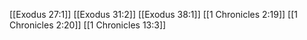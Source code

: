 [[Exodus 27:1]]
[[Exodus 31:2]]
[[Exodus 38:1]]
[[1 Chronicles 2:19]]
[[1 Chronicles 2:20]]
[[1 Chronicles 13:3]]
